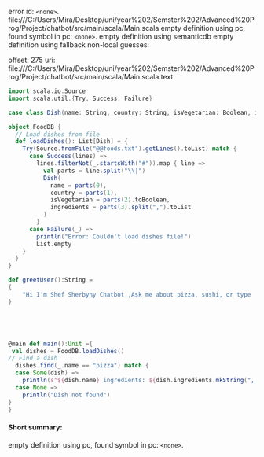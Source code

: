 error id: `<none>`.
file:///C:/Users/Mira/Desktop/uni/year%202/Semster%202/Advanced%20Prog/Project/chatbot/src/main/scala/Main.scala
empty definition using pc, found symbol in pc: `<none>`.
empty definition using semanticdb
empty definition using fallback
non-local guesses:

offset: 275
uri: file:///C:/Users/Mira/Desktop/uni/year%202/Semster%202/Advanced%20Prog/Project/chatbot/src/main/scala/Main.scala
text:
```scala
import scala.io.Source
import scala.util.{Try, Success, Failure}

case class Dish(name: String, country: String, isVegetarian: Boolean, ingredients: List[String])

object FoodDB {
  // Load dishes from file
  def loadDishes(): List[Dish] = {
    Try(Source.fromFile("@@foods.txt").getLines().toList) match {
      case Success(lines) =>
        lines.filterNot(_.startsWith("#")).map { line =>
          val parts = line.split("\\|")
          Dish(
            name = parts(0),
            country = parts(1),
            isVegetarian = parts(2).toBoolean,
            ingredients = parts(3).split(",").toList
          )
        }
      case Failure(_) => 
        println("Error: Couldn't load dishes file!")
        List.empty
    }
  }
}

def greetUser():String =
{
    "Hi I'm Shef Sherbyny Chatbot ,Ask me about pizza, sushi, or type 'quiz'!"
}





@main def main():Unit ={
 val dishes = FoodDB.loadDishes()
// Find a dish
  dishes.find(_.name == "pizza") match {
  case Some(dish) => 
    println(s"${dish.name} ingredients: ${dish.ingredients.mkString(", ")}")
  case None => 
    println("Dish not found")
}
}
```


#### Short summary: 

empty definition using pc, found symbol in pc: `<none>`.